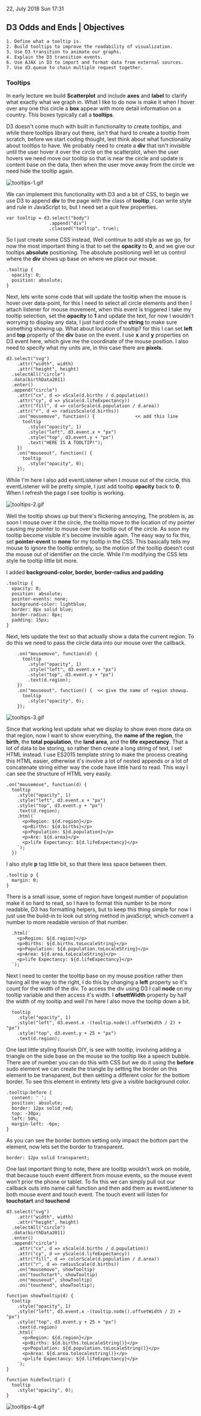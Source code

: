 22, July 2018 Sun 17:31

## D3 Odds and Ends | Objectives

    1. Define what a tooltip is.
    2. Build tooltips to improve the readability of visualization.
    3. Use D3 transition to animate our graphs.
    4. Explain the D3 transition events.
    6. Use AJAX in D3 to import and format data from external sources.
    7. Use d3.queue to chain multiple request together.

### Tooltips

In early lecture we build **Scatterplot** and include **axes** and **label**
to clarify what exactly what we graph in. What I like to do now is make it when
I hover over any one this circle a **box** appear with more detail information on
a country. This boxes typically call a **tooltips**.

D3 doesn't come much with built in functionality to create tooltips, and while there
tooltips library out there, isn't that hard to create a tooltip from scratch,
before we start coding thought, lest think about what functionality about tooltips
to have. We probably need to create a **div** that isn't invisible until the user
hover it over the circle on the scatterplot, when the user hovers we need move
our tooltip so that is near the circle and update is content base on the data, then
when the user move away from the circle we need hide the tooltip again.

![tooltips-1.gif](./D3-tooltips/images/tooltips-1.gif)

We can implement this functionality with D3 and a bit of CSS, to begin we use D3
to append **div** to the page with the class of **tooltip**, I can write style
and rule in JavaScript to, but I need set a quit few properties.

    var tooltip = d3.select("body")
                    .append("div")
                    .classed("tooltip", true);


So I just create some CSS instead, Well continue to add style as we go, for now
the most important thing is that to set the **opacity** to **0**, and we give
our tooltips **absolute** positioning. The absolute positioning well let us
control where the **div** shows up base on where we place our mouse.

    .tooltip {
      opacity: 0;
      position: absolute;
    }

Next, lets write some code that will update the tooltip when the mouse is hover
over data-point, for this I need to select all circle elements and then I attach
listener for mouse movement, when this event is triggered I take my tooltip
selection, set the **opacity** to **1** and update the text, for now I wouldn't
worrying to display any data, I just hard code the **string** to make sure
something showing up. What about location of tooltip? for this I can set
**left** and **top** property of the **div** base on the event. I use **x** and
**y** properties on D3 event here, which give me the coordinate of the mouse
position. I also need to specify what my units are, in this case there are
**pixels**.

    d3.select("svg")
        .attr("width", width)
        .attr("height", height)
      .selectAll("circle")
      .data(birthData2011)
      .enter()
      .append("circle")
        .attr("cx", d => xScale(d.births / d.population))
        .attr("cy", d => yScale(d.lifeExpectancy))
        .attr("fill", d => colorScale(d.population / d.area))
        .attr("r", d => radiusScale(d.births))
        .on("mousemove", function() {               << add this line
          tooltip
            .style("opacity", 1)
            .style("left", d3.event.x + "px")
            .style("top", d3.event.y + "px")
            .text("HERE IS A TOOLTIP!");
        })
        .on("mouseout", function() {
          tooltip
            .style("opacity", 0);
        });

While I'm here I also add eventListener when I mouse out of the circle, this
eventListener will be pretty simple, I just add tooltip **opacity** back to
**0**. When I refresh the page I see tooltip is working.

![tooltips-2.gif](./D3-tooltips/images/tooltips-2.gif)

Well the tooltip shows up but there's flickering annoying, The problem is, as
soon I mouse over it the circle, the tooltip move to the location of my pointer
causing my pointer to mouse over the tooltip out of the circle. As soon my
tooltip become visible it's become invisible again. The easy way to fix this,
set **pointer-event** to **none** for my tooltip in the CSS. This basically tells
my mouse to ignore the tooltip entirely, so the motion of the tooltip doesn't
cost the mouse out of identifier on the circle. While I'm modifying the CSS lets
style he tooltip little bit more.

I added **background-color, border, border-radius and padding**

    .tooltip {
      opacity: 0;
      position: absolute;
      pointer-events: none;
      background-color: lightblue;
      border: 8px solid blue;
      border-radius: 8px;
      padding: 15px;
    }

Next, lets update the text so that actually show a data the current region. To
do this we need to pass the circle data into our mouse over the callback.

        .on("mousemove", function(d) {
          tooltip
            .style("opacity", 1)
            .style("left", d3.event.x + "px")
            .style("top", d3.event.y + "px")
            .text(d.region);
        })
        .on("mouseout", function() {  << give the name of region showup.
          tooltip
            .style("opacity", 0);
        });

![tooltips-3.gif](./D3-tooltips/images/tooltips-3.gif)

Since that working lest update what we display to show even more data on that
region, now I want to show everything, the **name of the region**, the
**birth**, the **total population**, the **land area**, and the **life expectancy**.
That a lot of data to be storing, so rather then create a long string of text,
I set HTML instead. I use ES2015 template string to make the process creating this
HTML easier, otherwise it's involve a lot of nested appends or a lot of concatenate
string either way the code have little hard to read. This way I can see the
structure of HTML very easily.

    .on("mousemove", function(d) {
      tooltip
        .style("opacity", 1)
        .style("left", d3.event.x + "px")
        .style("top", d3.event.y + "px")
        .text(d.region);
        .html(`
          <p>Region: ${d.region}</p>
          <p>Births: ${d.births}</p>
          <p>Population: $}d.population}</p>
          <p>Are: ${d.area}</p>
          <p>life Expectancy: ${d.lifeExpectancy}</p>
        `);
      })

I also style **p** tag little bit, so that there less space between them.

    .tooltip p {
      margin: 0;
    }

There is a small issue, some of region have longest number of population make it
so hard to read, so I have to format this number to be more readable, D3 has
formatting helpers, but to keep this thing simple for now I just use the build-in
to look out string method in javaScript, which convert a number to more readable
version of that number.

      .html(`
        <p>Region: ${d.region}</p>
        <p>Births: ${d.births.toLocaleString}</p>
        <p>Population: ${d.population.toLocaleString}</p>
        <p>Area: ${d.area.toLocaleString}</p>
        <p>life Expectancy: ${d.lifeExpectancy}</p>
      `);

Next I need to center the tooltip base on my mouse position rather then having
all the way to the right, I do this by changing a **left** property so it's
count for the width of the div. To access the div using D3 I call **node** on
my tooltip variable and then access it's width. I **ofsettWidth** property by
half the width of my tooltip and well I'm here I also move the tooltip down
a bit.

      tooltip
        .style("opacity", 1)
        .style("left", d3.event.x -(tooltip.node().offsetWidth / 2) + "px")
        .style("top", d3.event.y + 25 + "px")
        .text(d.region);

One last little styling flourish DIY, is see with tooltip, involving adding
a triangle on the side base on the mouse so the tooltip like a speech bubble.
There are of number you can do this with CSS but we do it using the **before**
sudo element we can create the triangle by setting the border on this element to
be transparent, but then setting a different color for the bottom border. To see
this element in entirety lets give a visible background color.

    .tooltip:before {
      content: ' ';
      position: absolute;
      border: 12px solid red;
      top: -30px;
      left: 50%;
      margin-left: -6px;
    }

As you can see the border bottom setting only impact the bottom part the
element, now lets set the border to transparent.

    border: 12px solid transparent;

One last important thing to note, there are tooltip wouldn't work on mobile,
that because touch event different from mouse events, so the mouse event won't
prior the phone or tablet. To fix this we can simply pull out our callback outs
into name call function and then add them as eventListener to both mouse event
and touch event. The touch event will listen for **touchstart** and **touchend**

    d3.select("svg")
        .attr("width", width)
        .attr("height", height)
      .selectAll("circle")
      .data(birthData2011)
      .enter()
      .append("circle")
        .attr("cx", d => xScale(d.births / d.population))
        .attr("cy", d => yScale(d.lifeExpectancy))
        .attr("fill", d => colorScale(d.population / d.area))
        .attr("r", d => radiusScale(d.births))
        .on("mousemove", showTooltip)
        .on("touchstart", showTooltip)
        .on("mouseout", showTooltip)
        .on("touchend", showTooltip);

    function showTooltip(d) {
      tooltip
        .style("opacity", 1)
        .style("left", d3.event.x -(tooltip.node().offsetWidth / 2) + "px")
        .style("top", d3.event.y + 25 + "px")
        .text(d.region)
        .html(`
          <p>Region: ${d.region}</p>
          <p>Births: ${d.births.toLocaleString()}</p>
          <p>Population: ${d.population.toLocaleString()}</p>
          <p>Area: ${d.area.tolocalestring()}</p>
          <p>life Expectancy: ${d.lifeExpectancy}</p>
        `);
    }

    function hideTooltip() {
      tooltip
        .style("opacity", 0);
    }

![tooltips-4.gif](./D3-tooltips/images/tooltips-4.gif)
